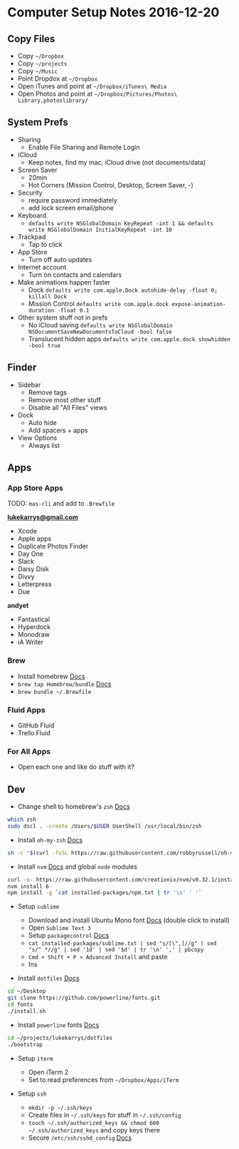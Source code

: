 # Computer Setup Notes 2016-12-20


## Copy Files

- Copy `~/Dropbox`
- Copy `~/projects`
- Copy `~/Music`
- Point Dropdox at `~/Dropbox`
- Open iTunes and point at `~/Dropbox/iTunes\ Media`
- Open Photos and point at `~/Dropbox/Pictures/Photos\ Library.photoslibrary/`


## System Prefs

- Sharing
  - Enable File Sharing and Remote Login
- iCloud
  - Keep notes, find my mac, iCloud drive (not documents/data)
- Screen Saver
  - 20min
  - Hot Corners (Mission Control, Desktop, Screen Saver, -)
- Security
  - require password immediately
  - add lock screen email/phone
- Keyboard
  - `defaults write NSGlobalDomain KeyRepeat -int 1 && defaults write NSGlobalDomain InitialKeyRepeat -int 10`
- Trackpad
  - Tap to click
- App Store
  - Turn off auto updates
- Internet account
  - Turn on contacts and calendars
- Make animations happen faster
  - Dock `defaults write com.apple.Dock autohide-delay -float 0; killall Dock`
  - Mission Control `defaults write com.apple.dock expose-animation-duration -float 0.1`
- Other system stuff not in prefs
  - No iCloud saving `defaults write NSGlobalDomain NSDocumentSaveNewDocumentsToCloud -bool false`
  - Translucent hidden apps `defaults write com.apple.dock showhidden -bool true`

## Finder

- Sidebar
  - Remove tags
  - Remove most other stuff
  - Disable all "All Files" views
- Dock
  - Auto hide
  - Add spacers + apps
- View Options
  - Always list


## Apps

### App Store Apps

TODO: `mas-cli` and add to `.Brewfile`

**lukekarrys@gmail.com**
- Xcode
- Apple apps
- Duplicate Photos Finder
- Day One
- Slack
- Daisy Disk
- Divvy
- Letterpress
- Due

**andyet**
- Fantastical
- Hyperdock
- Monodraw
- iA Writer

### Brew

- Install homebrew [Docs](http://brew.sh/)
- `brew tap Homebrew/bundle` [Docs](https://github.com/Homebrew/homebrew-bundle)
- `brew bundle ~/.Brewfile`

### Fluid Apps

- GitHub Fluid
- Trello Fluid

### For All Apps

- Open each one and like do stuff with it?


## Dev

- Change shell to homebrew's `zsh` [Docs](http://rick.cogley.info/post/use-homebrew-zsh-instead-of-the-osx-default/)

```sh
which zsh
sudo dscl . -create /Users/$USER UserShell /usr/local/bin/zsh
```

- Install `oh-my-zsh` [Docs](https://github.com/robbyrussell/oh-my-zsh#via-curl)

```sh
sh -c "$(curl -fsSL https://raw.githubusercontent.com/robbyrussell/oh-my-zsh/master/tools/install.sh)"
```

- Install `nvm` [Docs](https://github.com/creationix/nvm#install-script) and global `node` modules

```sh
curl -o- https://raw.githubusercontent.com/creationix/nvm/v0.32.1/install.sh | bash
nvm install 6
npm install -g `cat installed-packages/npm.txt | tr '\n' ' '`
```

- Setup `sublime`
  - Download and install Ubuntu Mono font [Docs](http://font.ubuntu.com/) (double click to install)
  - Open `Sublime Text 3`
  - Setup `packagecontrol` [Docs](https://packagecontrol.io/installation)
  - `cat installed-packages/sublime.txt | sed "s/[\",]//g" | sed "s/^ *//g" | sed '1d' | sed '$d' | tr '\n' ',' | pbcopy`
  - `Cmd + Shift + P > Advanced Install` and paste
  - Ins

- Install `dotfiles` [Docs](https://github.com/lukekarrys/dotfiles)

```sh
cd ~/Desktop
git clone https://github.com/powerline/fonts.git
cd fonts
./install.sh
```

- Install `powerline` fonts [Docs](https://github.com/powerline/fonts#installation)

```sh
cd ~/projects/lukekarrys/dotfiles
./bootstrap
```

- Setup `iterm`
  - Open iTerm 2
  - Set to read preferences from `~/Dropbox/Apps/iTerm`

- Setup `ssh`
  - `mkdir -p ~/.ssh/keys`
  - Create files in `~/.ssh/keys` for stuff in `~/.ssh/config`
  - `touch ~/.ssh/authorized_keys && chmod 600 ~/.ssh/authorized_keys` and copy keys there
  - Secure `/etc/ssh/sshd_config` [Docs](http://serverfault.com/questions/85992/how-do-i-setup-sshd-on-mac-os-x-to-only-allow-key-based-authentication)
